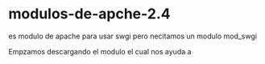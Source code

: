 modulos-de-apche-2.4
====================

es modulo  de apache para usar swgi pero necitamos un modulo mod_swgi

Empzamos descargando el modulo el cual nos ayuda a 
